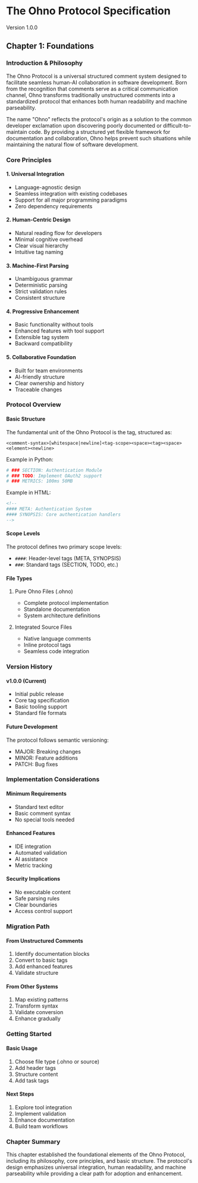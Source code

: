 # The Ohno Protocol Specification
Version 1.0.0

## Chapter 1: Foundations

### Introduction & Philosophy

The Ohno Protocol is a universal structured comment system designed to facilitate seamless human-AI collaboration in software development. Born from the recognition that comments serve as a critical communication channel, Ohno transforms traditionally unstructured comments into a standardized protocol that enhances both human readability and machine parseability.

The name "Ohno" reflects the protocol's origin as a solution to the common developer exclamation upon discovering poorly documented or difficult-to-maintain code. By providing a structured yet flexible framework for documentation and collaboration, Ohno helps prevent such situations while maintaining the natural flow of software development.

### Core Principles

#### 1. Universal Integration
- Language-agnostic design
- Seamless integration with existing codebases
- Support for all major programming paradigms
- Zero dependency requirements

#### 2. Human-Centric Design
- Natural reading flow for developers
- Minimal cognitive overhead
- Clear visual hierarchy
- Intuitive tag naming

#### 3. Machine-First Parsing
- Unambiguous grammar
- Deterministic parsing
- Strict validation rules
- Consistent structure

#### 4. Progressive Enhancement
- Basic functionality without tools
- Enhanced features with tool support
- Extensible tag system
- Backward compatibility

#### 5. Collaborative Foundation
- Built for team environments
- AI-friendly structure
- Clear ownership and history
- Traceable changes

### Protocol Overview

#### Basic Structure
The fundamental unit of the Ohno Protocol is the tag, structured as:
```
<comment-syntax>[whitespace|newline]<tag-scope><space><tag><space><element><newline>
```

Example in Python:
```python
# ### SECTION: Authentication Module
# ### TODO: Implement OAuth2 support
# ### METRICS: 100ms 50MB
```

Example in HTML:
```html
<!-- 
#### META: Authentication System
#### SYNOPSIS: Core authentication handlers
-->
```

#### Scope Levels
The protocol defines two primary scope levels:
- `####`: Header-level tags (META, SYNOPSIS)
- `###`: Standard tags (SECTION, TODO, etc.)

#### File Types
1. Pure Ohno Files (.ohno)
   - Complete protocol implementation
   - Standalone documentation
   - System architecture definitions

2. Integrated Source Files
   - Native language comments
   - Inline protocol tags
   - Seamless code integration

### Version History

#### v1.0.0 (Current)
- Initial public release
- Core tag specification
- Basic tooling support
- Standard file formats

#### Future Development
The protocol follows semantic versioning:
- MAJOR: Breaking changes
- MINOR: Feature additions
- PATCH: Bug fixes

### Implementation Considerations

#### Minimum Requirements
- Standard text editor
- Basic comment syntax
- No special tools needed

#### Enhanced Features
- IDE integration
- Automated validation
- AI assistance
- Metric tracking

#### Security Implications
- No executable content
- Safe parsing rules
- Clear boundaries
- Access control support

### Migration Path

#### From Unstructured Comments
1. Identify documentation blocks
2. Convert to basic tags
3. Add enhanced features
4. Validate structure

#### From Other Systems
1. Map existing patterns
2. Transform syntax
3. Validate conversion
4. Enhance gradually

### Getting Started

#### Basic Usage
1. Choose file type (.ohno or source)
2. Add header tags
3. Structure content
4. Add task tags

#### Next Steps
1. Explore tool integration
2. Implement validation
3. Enhance documentation
4. Build team workflows

### Chapter Summary
This chapter established the foundational elements of the Ohno Protocol, including its philosophy, core principles, and basic structure. The protocol's design emphasizes universal integration, human readability, and machine parseability while providing a clear path for adoption and enhancement.
